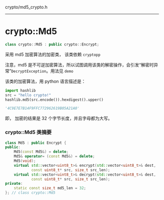 crypto/md5_crypto.h

----------

# crypto::Md5

```cpp
class crypto::Md5 : public crypto::Encrypt;
```

采用 md5 加密算法的加密类， 该类依赖 `cryptopp`

注意，md5 是不可逆加密算法，所以试图调用该类的解密操作，会引发“解密时异常”`DecryptException`。用法见 `demo`

该类的加密算法，用 python 语言描述是：

```python
import hashlib
src = "hello crypto!"
hashlib.md5(src.encode()).hexdigest().upper()

'4C9E7E7B14F9FFC772962619B05A21A0'
```

即， 加密的结果是 32 个字节长度，并且字母都为大写。

### crypto::Md5 类摘要

```cpp
class Md5 : public Encrypt {
public:
    Md5(const Md5&) = delete;
    Md5& operator= (const Md5&) = delete;
    Md5(void);
    virtual std::vector<uint8_t>& encrypt(std::vector<uint8_t>& dest, 
            const uint8_t* src, size_t src_len);
    virtual std::vector<uint8_t>& decrypt(std::vector<uint8_t>& dest, 
            const uint8_t* src, size_t src_len);
private:
    static const size_t md5_len = 32;
}; // class crypto::Md5
```